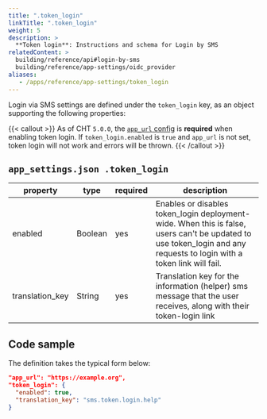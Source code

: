 ```yaml
---
title: ".token_login"
linkTitle: ".token_login"
weight: 5
description: >
  **Token login**: Instructions and schema for Login by SMS
relatedContent: >
  building/reference/api#login-by-sms
  building/reference/app-settings/oidc_provider
aliases:
   - /apps/reference/app-settings/token_login
---
```


Login via SMS settings are defined under the `token_login` key, as an object supporting the following properties:

{{< callout >}}
As of CHT `5.0.0`, the [`app_url` config](/building/reference/app-settings/#app_settingsjson) is **required** when enabling token login. If `token_login.enabled` is `true` and `app_url` is not set, token login will not work and errors will be thrown.
{{< /callout >}}

## `app_settings.json .token_login`
| property         | type | required       | description                                                                                                                                                                              |
|------------------|------|---------------|------------------------------------------------------------------------------------------------------------------------------------------------------------------------------------------|
| enabled | Boolean | yes | Enables or disables token_login deployment-wide. When this is false, users can't be updated to use token_login and any requests to login with a token link will fail.  |
| translation_key | String | yes | Translation key for the information (helper) sms message that the user receives, along with their token-login link |

## Code sample

The definition takes the typical form below:

```json
"app_url": "https://example.org",
"token_login": {
  "enabled": true,
  "translation_key": "sms.token.login.help"
}
```

